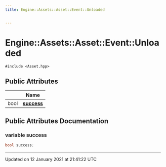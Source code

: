 ```yaml
---
title: Engine::Assets::Asset::Event::Unloaded


---
```


# Engine::Assets::Asset::Event::Unloaded






`#include <Asset.hpp>`



















## Public Attributes

|                | Name           |
| -------------- | -------------- |
| bool | **[success](/Classes/structEngine_1_1Assets_1_1Asset_1_1Event_1_1Unloaded.md#variable-success)**  |





















## Public Attributes Documentation

### variable success

```cpp
bool success;
```

































-------------------------------

Updated on 12 January 2021 at 21:41:22 UTC